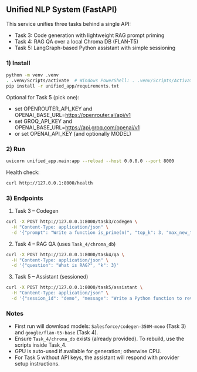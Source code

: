 ## Unified NLP System (FastAPI)

This service unifies three tasks behind a single API:

- Task 3: Code generation with lightweight RAG prompt priming
- Task 4: RAG QA over a local Chroma DB (FLAN-T5)
- Task 5: LangGraph-based Python assistant with simple sessioning

### 1) Install

```bash
python -m venv .venv
. .venv/Scripts/activate  # Windows PowerShell: . .venv/Scripts/Activate.ps1
pip install -r unified_app/requirements.txt
```

Optional for Task 5 (pick one):

- set OPENROUTER_API_KEY and OPENAI_BASE_URL=https://openrouter.ai/api/v1
- set GROQ_API_KEY and OPENAI_BASE_URL=https://api.groq.com/openai/v1
- or set OPENAI_API_KEY (and optionally MODEL)

### 2) Run

```bash
uvicorn unified_app.main:app --reload --host 0.0.0.0 --port 8000
```

Health check:

```bash
curl http://127.0.0.1:8000/health
```

### 3) Endpoints

1) Task 3 – Codegen

```bash
curl -X POST http://127.0.0.1:8000/task3/codegen \
  -H "Content-Type: application/json" \
  -d '{"prompt": "Write a function is_prime(n)", "top_k": 3, "max_new_tokens": 256}'
```

2) Task 4 – RAG QA (uses `Task_4/chroma_db`)

```bash
curl -X POST http://127.0.0.1:8000/task4/qa \
  -H "Content-Type: application/json" \
  -d '{"question": "What is RAG?", "k": 3}'
```

3) Task 5 – Assistant (sessioned)

```bash
curl -X POST http://127.0.0.1:8000/task5/assistant \
  -H "Content-Type: application/json" \
  -d '{"session_id": "demo", "message": "Write a Python function to reverse a list."}'
```

### Notes

- First run will download models: `Salesforce/codegen-350M-mono` (Task 3) and `google/flan-t5-base` (Task 4).
- Ensure `Task_4/chroma_db` exists (already provided). To rebuild, use the scripts inside Task_4.
- GPU is auto-used if available for generation; otherwise CPU.
- For Task 5 without API keys, the assistant will respond with provider setup instructions.


